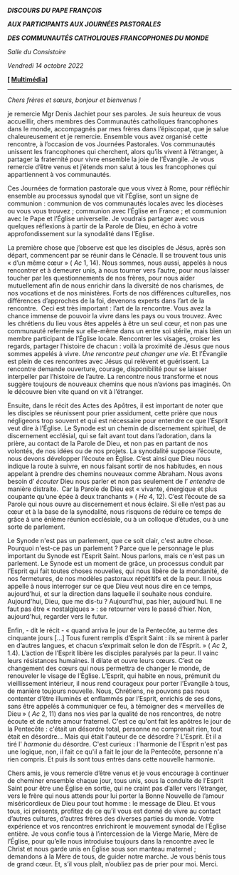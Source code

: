 ***DISCOURS DU PAPE FRANÇOIS***

***AUX PARTICIPANTS AUX JOURNÉES PASTORALES***

***DES COMMUNAUTÉS CATHOLIQUES FRANCOPHONES DU MONDE***

*Salle du Consistoire*

*Vendredi 14 octobre 2022*

**[ [Multimédia](http://w2.vatican.va/content/francesco/fr/events/event.dir.html/content/vaticanevents/fr/2022/10/14/cattolici-francofoni.html)]**

___________________________________

*Chers frères et sœurs, bonjour et bienvenus !*

je remercie Mgr Denis Jachiet pour ses paroles. Je suis heureux de vous accueillir, chers membres des Communautés catholiques francophones dans le monde, accompagnés par mes frères dans l’épiscopat, que je salue chaleureusement et je remercie. Ensemble vous avez organisé cette rencontre, à l’occasion de vos Journées Pastorales. Vos communautés unissent les francophones qui cherchent, alors qu’ils vivent à l’étranger, à partager la fraternité pour vivre ensemble la joie de l’Évangile. Je vous remercie d’être venus et j’étends mon salut à tous les francophones qui appartiennent à vos communautés.

Ces Journées de formation pastorale que vous vivez à Rome, pour réfléchir ensemble au processus synodal que vit l’Église, sont un signe de communion : communion de vos communautés locales avec les diocèses ou vous vous trouvez ; communion avec l’Église en France ; et communion avec le Pape et l’Église universelle. Je voudrais partager avec vous quelques réflexions à partir de la Parole de Dieu, en écho à votre approfondissement sur la synodalité dans l’Eglise.

La première chose que j’observe est que les disciples de Jésus, après son départ, commencent par se réunir dans le Cénacle. Il se trouvent tous unis « d’un même cœur » ( *Ac* 1, 14). Nous sommes, nous aussi, appelés à nous rencontrer et à demeurer unis, à nous tourner vers l’autre, pour nous laisser toucher par les questionnements de nos frères, pour nous aider mutuellement afin de nous enrichir dans la diversité de nos charismes, de nos vocations et de nos ministères. Forts de nos différences culturelles, nos différences d’approches de la foi, devenons experts dans l’art de la rencontre.  Ceci est très important : l’art de la rencontre. Vous avez la chance immense de pouvoir la vivre dans les pays ou vous trouvez. Avec les chrétiens du lieu vous êtes appelés à être un seul cœur, et non pas une communauté refermée sur elle-même dans un entre soi stérile, mais bien un membre participant de l’Église locale. Rencontrer les visages, croiser les regards, partager l’histoire de chacun : voilà la proximité de Jésus que nous sommes appelés à vivre. *Une rencontre peut changer une vie*. Et l’Évangile est plein de ces rencontres avec Jésus qui relèvent et guérissent. La rencontre demande ouverture, courage, disponibilité pour se laisser interpeller par l’histoire de l’autre. La rencontre nous transforme et nous suggère toujours de nouveaux chemins que nous n’avions pas imaginés. On le découvre bien vite quand on vit à l’étranger.

Ensuite, dans le récit des Actes des Apôtres, il est important de noter que les disciples se réunissent pour prier assidument, cette prière que nous négligeons trop souvent et qui est nécessaire pour entendre ce que l’Esprit veut dire à l’Église. Le Synode est un chemin de discernement spirituel, de discernement ecclésial, qui se fait avant tout dans l’adoration, dans la prière, au contact de la Parole de Dieu, et non pas en partant de nos volontés, de nos idées ou de nos projets. La synodalité suppose l’écoute, nous devons développer l’écoute en Église. C’est ainsi que Dieu nous indique la route à suivre, en nous faisant sortir de nos habitudes, en nous appelant à prendre des chemins nouveaux comme Abraham. Nous avons besoin d’ *écouter* Dieu nous parler et non pas seulement de l’ *entendre* de manière distraite.  Car la Parole de Dieu est « vivante, énergique et plus coupante qu’une épée à deux tranchants » ( *He* 4, 12). C’est l’écoute de sa Parole qui nous ouvre au discernement et nous éclaire. Si elle n’est pas au cœur et à la base de la synodalité, nous risquons de réduire ce temps de grâce à une énième réunion ecclésiale, ou à un colloque d’études, ou à une sorte de parlement.

Le Synode n'est pas un parlement, que ce soit clair, c'est autre chose. Pourquoi n'est-ce pas un parlement ? Parce que le personnage le plus important du Synode est l'Esprit Saint. Nous parlons, mais ce n'est pas un parlement. Le Synode est un moment de grâce, un processus conduit par l’Esprit qui fait toutes choses nouvelles, qui nous libère de la mondanité, de nos fermetures, de nos modèles pastoraux répétitifs et de la peur. Il nous appelle à nous interroger sur ce que Dieu veut nous dire en ce temps, aujourd’hui, et sur la direction dans laquelle il souhaite nous conduire. Aujourd'hui, Dieu, que me dis-tu ? Aujourd'hui, pas hier, aujourd'hui. Il ne faut pas être « nostalgiques » : se retourner vers le passé d’hier. Non, aujourd'hui, regarder vers le futur.

Enfin, - dit le récit - « quand arriva le jour de la Pentecôte, au terme des cinquante jours […] Tous furent remplis d’Esprit Saint : ils se mirent à parler en d’autres langues, et chacun s’exprimait selon le don de l’Esprit. » ( *Ac* 2, 1.4). L’action de l’Esprit libère les disciples paralysés par la peur. Il vainc leurs résistances humaines. Il dilate et ouvre leurs cœurs. C’est ce changement des cœurs qui nous permettra de changer le monde, de renouveler le visage de l’Église. L’Esprit, qui habite en nous, prémunit du vieillissement intérieur, il nous rend courageux pour porter l’Évangile à tous, de manière toujours nouvelle. Nous, Chrétiens, ne pouvons pas nous contenter d’être illuminés et enflammés par l’Esprit, enrichis de ses dons, sans être appelés à communiquer ce feu, à témoigner des « merveilles de Dieu » ( *Ac* 2, 11) dans nos vies par la qualité de nos rencontres, de notre écoute et de notre amour fraternel. C'est ce qu'ont fait les apôtres le jour de la Pentecôte : c'était un désordre total, personne ne comprenait rien, tout était en désordre... Mais qui était l'auteur de ce désordre ? L'Esprit. Et il a tiré l' *harmonie* du désordre. C'est curieux : l'harmonie de l'Esprit n'est pas une logique, non, il fait ce qu'il a fait le jour de la Pentecôte, personne n'a rien compris. Et puis ils sont tous entrés dans cette nouvelle harmonie.

Chers amis, je vous remercie d’être venus et je vous encourage à continuer de cheminer ensemble chaque jour, tous unis, sous la conduite de l’Esprit Saint pour être une Église en sortie, qui ne craint pas d’aller vers l’étranger, vers le frère qui nous attends pour lui porter la Bonne Nouvelle de l’amour miséricordieux de Dieu pour tout homme : le message de Dieu. Et vous tous, ici présents, profitez de ce qu’il vous est donné de vivre au contact d’autres cultures, d’autres frères des diverses parties du monde. Votre expérience et vos rencontres enrichiront le mouvement synodal de l’Église entière. Je vous confie tous à l’intercession de la Vierge Marie, Mère de l’Église, pour qu’elle nous introduise toujours dans la rencontre avec le Christ et nous garde unis en Église sous son manteau maternel ; demandons à la Mère de tous, de guider notre marche. Je vous bénis tous de grand cœur. Et, s’il vous plaît, n’oubliez pas de prier pour moi. Merci.